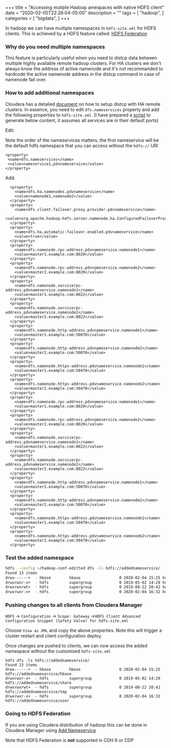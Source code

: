 +++
title = "Accessing mutiple Hadoop amespaces with native HDFS client"
date = "2020-02-05T22:26:04-05:00"
description = ""
tags = [
    "hadoop",
]
categories = [
    "bigdata",
]
+++

In hadoop we can have multiple namespaces in `hdfs-site.xml` for HDFS clients. This is achieved by a HDFS feature called: [HDFS Federation](https://hadoop.apache.org/docs/current/hadoop-project-dist/hadoop-hdfs/Federation.html )



### Why do you need multiple namespaces

This feature is particularly useful when you need to distcp data between multiple highly available remote hadoop clusters. For HA clusters we don't always know the address of active namenode and it's not recommanded to hardcode the active namenode address in the distcp command in case of namenode fail over. 



### How to add additional namespaces

Cloudera has a detailed [document](https://docs.cloudera.com/documentation/enterprise/5-14-x/topics/cdh_admin_distcp_data_cluster_migrate.html#distcp_ha) on how to setup distcp with HA remote clusters. In essence, you need to edit `dfs.nameservices` property and add the following properties to `hdfs-site.xml`. (I have prepared a [script](https://gist.github.com/ryanym/eb3618efd2572d0b97c962b6be57d6bf) to generate below content, it assumes all services are in their default ports)

Edit:

Note the order of the nameservices matters, the first nameservice will be the default hdfs namespace that you can access without the `hdfs://` URI

```
<property>
 <name>dfs.nameservices</name>
 <value>nameservice1,pdvnameservice</value>
</property>
```

Add:

```
  <property>
    <name>dfs.ha.namenodes.pdvnameservice</name>
    <value>namenode1,namenode2</value>
  </property>
  <property>
    <name>dfs.client.failover.proxy.provider.pdvnameservice</name>
    <value>org.apache.hadoop.hdfs.server.namenode.ha.ConfiguredFailoverProxyProvider</value>
  </property>
  <property>
    <name>dfs.ha.automatic-failover.enabled.pdvnameservice</name>
    <value>true</value>
  </property>
  <property>
    <name>dfs.namenode.rpc-address.pdvnameservice.namenode1</name>
    <value>master1.example.com:8020</value>
  </property>
  <property>
    <name>dfs.namenode.rpc-address.pdvnameservice.namenode2</name>
    <value>master2.example.com:8020</value>
  </property>
  <property>
    <name>dfs.namenode.servicerpc-address.pdvnameservice.namenode1</name>
    <value>master1.example.com:8022</value>
  </property>
  <property>
    <name>dfs.namenode.servicerpc-address.pdvnameservice.namenode2</name>
    <value>master2.example.com:8022</value>
  </property>
  <property>
    <name>dfs.namenode.http-address.pdvnameservice.namenode1</name>
    <value>master1.example.com:50070</value>
  </property>
  <property>
    <name>dfs.namenode.http-address.pdvnameservice.namenode2</name>
    <value>master2.example.com:50070</value>
  </property>
  <property>
    <name>dfs.namenode.https-address.pdvnameservice.namenode1</name>
    <value>master1.example.com:50470</value>
  </property>
  <property>
    <name>dfs.namenode.https-address.pdvnameservice.namenode2</name>
    <value>master2.example.com:50470</value>
  </property>
  <property>
    <name>dfs.namenode.rpc-address.pdvnameservice.namenode1</name>
    <value>master1.example.com:8020</value>
  </property>
  <property>
    <name>dfs.namenode.rpc-address.pdvnameservice.namenode2</name>
    <value>master2.example.com:8020</value>
  </property>
  <property>
    <name>dfs.namenode.servicerpc-address.pdvnameservice.namenode1</name>
    <value>master1.example.com:8022</value>
  </property>
  <property>
    <name>dfs.namenode.servicerpc-address.pdvnameservice.namenode2</name>
    <value>master2.example.com:8022</value>
  </property>
  <property>
    <name>dfs.namenode.http-address.pdvnameservice.namenode1</name>
    <value>master1.example.com:50070</value>
  </property>
  <property>
    <name>dfs.namenode.http-address.pdvnameservice.namenode2</name>
    <value>master2.example.com:50070</value>
  </property>
  <property>
    <name>dfs.namenode.https-address.pdvnameservice.namenode1</name>
    <value>master1.example.com:50470</value>
  </property>
  <property>
    <name>dfs.namenode.https-address.pdvnameservice.namenode2</name>
    <value>master2.example.com:50470</value>
  </property>
```

### Test the added namespace

```bash
hdfs --config ~/hadoop-conf-editted dfs -ls hdfs://addednameservice/                   
Found 13 items
drwx------+  - hbase        hbase                 0 2020-02-04 15:25 hdfs://addednameservice/hbase
drwxrwxr-x+  - hdfs         supergroup            0 2019-05-02 14:29 hdfs://addednameservice/share
drwxrwxrwt+  - hdfs         supergroup            0 2019-08-22 20:42 hdfs://addednameservice/tmp
drwxrwxr-x+  - hdfs         supergroup            0 2020-02-04 16:32 hdfs://addednameservice/user

```



### Pushing changes to all clients from Cloudera Manager

`HDFS` -> `Configuration` -> `Scope: Gateway` ->`HDFS Client Advanced Configuration Snippet (Safety Valve) for hdfs-site.xml`

Choose `View as XML` and copy the above properties. Note this will trigger a cluster restart and client configuration deploy.

Once changes are pushed to clients, we can now access the added namespace without the customised `hdfs-site.xml`

```shell
hdfs dfs -ls hdfs://addednameservice/                   
Found 13 items
drwx------+  - hbase        hbase                 0 2020-02-04 15:25 hdfs://addednameservice/hbase
drwxrwxr-x+  - hdfs         supergroup            0 2019-05-02 14:29 hdfs://addednameservice/share
drwxrwxrwt+  - hdfs         supergroup            0 2019-08-22 20:42 hdfs://addednameservice/tmp
drwxrwxr-x+  - hdfs         supergroup            0 2020-02-04 16:32 hdfs://addednameservice/user
```

### Going to HDFS Federation

If you are using Cloudera distribution of hadoop this can be done in Cloudera Manager using [Add Nameservice](https://docs.cloudera.com/documentation/enterprise/5-14-x/topics/cdh_admin_distcp_data_cluster_migrate.html#distcp_ha)

Note that HDFS Federation is **not** supported in CDH 6 or CDP 